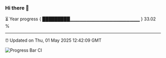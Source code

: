 ### Hi there 👋

⏳ Year progress { █████████▁▁▁▁▁▁▁▁▁▁▁▁▁▁▁▁▁▁▁▁▁ } 33.02 %

---

⏰ Updated on Thu, 01 May 2025 12:42:09 GMT

![Progress Bar CI](https://github.com/liununu/liununu/workflows/Progress%20Bar%20CI/badge.svg)
